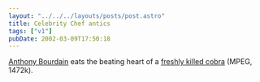 ```yaml
---
layout: "../../../layouts/posts/post.astro"
title: Celebrity Chef antics
tags: ["v1"]
pubDate: 2002-03-09T17:50:18
---
```


[Anthony Bourdain][1] eats the beating heart of a [freshly killed cobra][2] (MPEG, 1472k).

[1]: http://www.bloomsburymagazine.com/anthonybourdain/
[2]: http://www.bloomsburymagazine.com/media/nucobra.mpg
